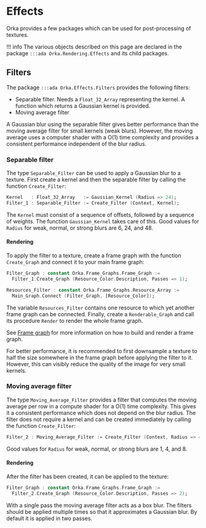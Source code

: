 # Effects

Orka provides a few packages which can be used for post-processing of textures.

!!! info
    The various objects described on this page are declared in
    the package `:::ada Orka.Rendering.Effects` and its child packages.

## Filters

The package `:::ada Orka.Effects.Filters` provides the following filters:

- Separable filter. Needs a `Float_32_Array` representing the kernel.
  A function which returns a Gaussian kernel is provided.
- Moving average filter

A Gaussian blur using the separable filter gives better performance
than the moving average filter for small kernels (weak blurs).
However, the moving average uses a computer shader with a O(1)
time complexity and provides a consistent performance independent of the
blur radius.

### Separable filter

The type `Separable_Filter` can be used to apply a Gaussian blur to a texture.
First create a kernel and then the separable filter by calling the function `Create_Filter`:

```ada
Kernel   : Float_32_Array   := Gaussian_Kernel (Radius => 24);
Filter_1 : Separable_Filter := Create_Filter (Context, Kernel);
```

The `Kernel` must consist of a sequence of offsets, followed by a
sequence of weights. The function `Gaussian_Kernel` takes care of this.
Good values for `Radius` for weak, normal, or strong blurs are 6, 24, and 48.

#### Rendering

To apply the filter to a texture, create a frame graph with the function `Create_Graph`
and connect it to your main frame graph:

```ada
Filter_Graph : constant Orka.Frame_Graphs.Frame_Graph :=
  Filter_1.Create_Graph (Resource_Color.Description, Passes => 1);

Resources_Filter : constant Orka.Frame_Graphs.Resource_Array :=
  Main_Graph.Connect (Filter_Graph, [Resource_Color]);
```

The variable `Resources_Filter` contains one resource to which yet another frame graph can be connected.
Finally, create a `Renderable_Graph` and call its procedure `Render` to render the whole frame graph.

See [Frame graph](/rendering/frame-graph/) for more information on how to
build and render a frame graph.

For better performance, it is recommended to first downsample a
texture to half the size somewhere in the frame graph before applying the
filter to it.
However, this can visibly reduce the quality of the image for very small kernels.

### Moving average filter

The type `Moving_Average_Filter` provides a filter that computes the moving
average per row in a compute shader for a O(1) time complexity.
This gives it a consistent performance which does not depend on the blur radius.
The filter does not require a kernel and can be created immediately by
calling the function `Create_Filter`:

```ada
Filter_2 : Moving_Average_Filter := Create_Filter (Context, Radius => 4);
```

Good values for `Radius` for weak, normal, or strong blurs are 1, 4, and 8.

#### Rendering

After the filter has been created, it can be applied to the texture:

```ada
Filter_Graph : constant Orka.Frame_Graphs.Frame_Graph :=
  Filter_2.Create_Graph (Resource_Color.Description, Passes => 2);
```

With a single pass the moving average filter acts as a box blur.
The filters should be applied multiple times so that it approximates a Gaussian blur.
By default it is applied in two passes.
